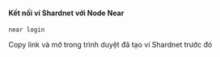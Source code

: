 #### Kết nối ví Shardnet với Node Near

```
near login
```
Copy link và mở trong trình duyệt đã tạo ví Shardnet trước đó
